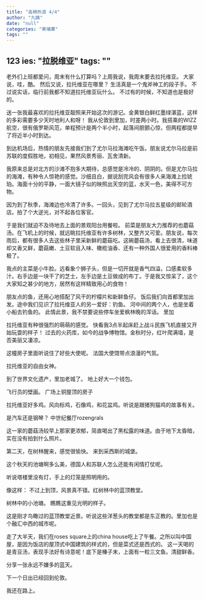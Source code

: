 ```yaml
---
title: "高棉热浪 4/4"
author: "九姨"
date: "null"
categories: "柬埔寨"
tags: ""
---
```


123
ies: "拉脱维亚"
tags: ""
---

老外们上班都爱问，周末有什么打算吗？上周我说，我周末要去拉托维亚。 大家说，哇，酷。 然后又说，拉托维亚在哪里？ 生活真是一个鬼斧神工的段子手。 不过说实话，临行前我都不知道拉托维亚玩什么。 不过有的时候，不知道也是极好的。

送一张我最喜欢的拉托维亚靓照来开始这次的游记。金黄银白鲜红墨绿湛蓝，这样的多彩需要多少天时地利人和呀！ 我从伦敦到里加，时差两小时。我搭乘的WIZZ航空，很有俄罗斯风范，单程预计是两个半小时，起落间胆颤心惊，但两程都提早了将近半小时到达。

到达机场后，热情的朋友先接我们到了尤尔马拉海滩吃午饭。朋友说尤尔马拉是前苏联的度假胜地，初相见，果然风景秀丽、瓦舍清新。

我原来总是对北方的沙滩不抱多大期待，总感觉是冷冷的、阴阴的。但是尤尔马拉的海滩，有种令人惊艳的感觉。沙细且白，据说刮完风会有很多人来海滩上捡琥珀。海面十分的平静，一面大镜子似的映照出天空的蓝，水天一色，美得不可方物。

因为到了秋季，海滩边也冷清了许多。一回头，见到了尤尔马拉五星级的邮轮酒店。拍了个大逆光，对不起各位客官。

于是我们就迫不及待地去上面的景观阳台用餐啦。 前菜是朋友大力推荐的也蘑菇汤。在飞机上的时候，就远眺拉托维亚有许多树林，又整齐又可爱。朋友说，每次雨后，都有很多人去这些林子里采新鲜的蘑菇吃。这碗蘑菇汤，看上去很清，味道却又香又鲜，蘑菇嫩、土豆软且入味、橄榄油香、还有一种外国人很爱用的香料棒极了。

我点的主菜是小牛脸。远看象个狮子头，但是一切开就是香气四溢，口感柔软多汁。右手边是一块干了的芝士，左手边是土豆做成的布丁。于是我又惊呆了，这个大家知之甚少的地方，居然有这样精致用心的食物！

朋友点的鱼，还用心地搭配了风干的柠檬片和新鲜鱼仔。 饭后我们向首都里加出发。途中我们见识了拉托维亚人的另一爱好：钓鱼。 河中间的两个人，也是坐着小船去钓鱼的。 此情此景，我不禁要说些停车坐爱枫林晚的浑话。 里加

拉托维亚有种很强烈的萌萌的感觉。 快看我3点半起床赶上战斗民族飞机直接又开始玩耍的样子！ 过去的火药库，如今的战争博物馆。金秋时分，红叶爬满墙，是否美丽又凄凉。

这幢房子里面听说住了好些大使呢。 法国大使馆带点浪漫的气氛。

拉托维亚的自由女神。

到了世界文化遗产，里加老城了。 地上好大一个钱包。

飞行员的壁画。 广场上铜屋顶的房子

拉托维亚好多鸡。风向标鸡，石像鸡，和花盆鸡。听说是跟猪狗猫鸡的故事有关。

是汽车还是钢琴？ 中世纪餐厅rozengrals

这一家的蘑菇汤较早上那家更浓郁，简直喝出了黑松露的味道。由于地下太昏暗，实在没有拍到什么照片。

第二天，在树林醒来，感觉很愉快。 来到采西斯的城堡。

这个秋天的池塘啊多么美，德国人和苏联人怎么还能有闲情打仗呢。

听说塔楼里没有灯，手上的灯笼是照明用的。

像这样： 不过上到顶，风景真不错。红树林中的蓝顶教堂。

树林中的小池塘。 瞧瞧这重见光明的样子。

这是刚才鸟瞰过的蓝顶教堂近景。听说这些洋葱头的教堂都是东正教的。里加也是个融汇中西的城市呢。

走了大半天，我们在roses square上的china house吃上了午餐。之所以叫中国屋，是因为饭店的屋顶式中国建筑的样式的，但是菜式还是西式的。 这一天喝的是青豆汤，表现手法好有诗意呢！底下是榛子末，上面有一粒三文鱼。清甜鲜香。

分享一张永远不嫌多的蓝天。

下一个日出已经回到伦敦。

我还在路上。
